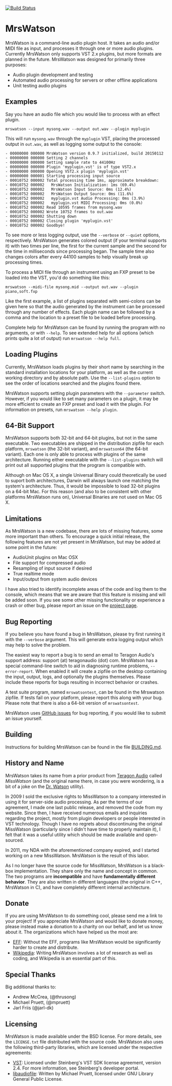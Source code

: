 [![Build Status](https://travis-ci.org/teragonaudio/MrsWatson.svg?branch=master)](https://travis-ci.org/teragonaudio/MrsWatson)

MrsWatson
=========

MrsWatson is a command-line audio plugin host. It takes an audio and/or MIDI
file as input, and processes it through one or more audio plugins. Currently
MrsWatson only supports VST 2.x plugins, but more formats are planned in the
future. MrsWatson was designed for primarily three purposes:

* Audio plugin development and testing
* Automated audio processing for servers or other offline applications
* Unit testing audio plugins


Examples
--------

Say you have an audio file which you would like to process with an effect
plugin.

    mrswatson --input mysong.wav --output out.wav --plugin myplugin

This will run `mysong.wav` through the `myplugin` VST, placing the processed
output in `out.wav`, as well as logging some output to the console:

    - 00000000 000000 MrsWatson version 0.9.7 initialized, build 20150112
    - 00000000 000000 Setting 2 channels
    - 00000000 000000 Setting sample rate to 44100Hz
    - 00000000 000000 Plugin 'myplugin.vst' is of type VST2.x
    - 00000000 000000 Opening VST2.x plugin 'myplugin.vst'
    - 00000000 000001 Starting processing input source
    - 00010752 000002 Total processing time 1ms, approximate breakdown:
    - 00010752 000002   MrsWatson Initialization: 1ms (69.4%)
    - 00010752 000002   MrsWatson Input Source: 0ms (12.4%)
    - 00010752 000002   MrsWatson Output Source: 0ms (11.6%)
    - 00010752 000002   myplugin.vst Audio Processing: 0ms (3.9%)
    - 00010752 000002   myplugin.vst MIDI Processing: 0ms (0.0%)
    - 00010752 000002 Read 10595 frames from mysong.wav
    - 00010752 000002 Wrote 10752 frames to out.wav
    - 00010752 000002 Shutting down
    - 00010752 000002 Closing plugin 'myplugin.vst'
    - 00010752 000002 Goodbye!

To see more or less logging output, use the `--verbose` or `--quiet` options,
respectively. MrsWatson generates colored output (if your terminal supports
it) with two times per line, the first for the current sample and the second
for the time in milliseconds since processing began. The sample time also
changes colors after every 44100 samples to help visually break up processing
times.

To process a MIDI file through an instrument using an FXP preset to be loaded
into the VST, you'd do something like this:

    mrswatson --midi-file mysong.mid --output out.wav --plugin piano,soft.fxp

Like the first example, a list of plugins separated with semi-colons can be
given here so that the audio generated by the instrument can be processed
through any number of effects. Each plugin name can be followed by a comma and
the location to a preset file to be loaded before processing.

Complete help for MrsWatson can be found by running the program with no
arguments, or with `--help`. To see extended help for all options (which prints
quite a lot of output) run `mrswatson --help full`.


Loading Plugins
---------------

Currently, MrsWatson loads plugins by their short name by searching in the
standard installation locations for your platform, as well as the current
working directory and by absolute path. Use the `--list-plugins` option to see
the order of locations searched and the plugins found there.

MrsWatson supports setting plugin parameters with the `--parameter` switch.
However, if you would like to set many parameters on a plugin, it may be more
efficient to create an FXP preset and load it with the plugin. For information
on presets, run `mrswatson --help plugin`.


64-Bit Support
--------------

MrsWatson supports both 32-bit and 64-bit plugins, but not in the same
executable. Two executables are shipped in the distribution zipfile for each
platform, `mrswatson` (the 32-bit variant), and `mrswatson64` (the 64-bit
variant). Each one is only able to process with plugins of the same
architecture. Running either executable with the `--list-plugins` switch will
print out all supported plugins that the program is compatible with.

Although on Mac OS X, a single Universal Binary could theoretically be used to
suport both architectures, Darwin will always launch one matching the system's
architecture. Thus, it would be impossible to load 32-bit plugins on a 64-bit
Mac. For this reason (and also to be consistent with other platforms MrsWatson
runs on), Universal Binaries are not used on Mac OS X.


Limitations
-----------

As MrsWatson is a new codebase, there are lots of missing features, some more
important than others. To encourage a quick initial release, the following
features are not yet present in MrsWatson, but may be added at some point in
the future:

* AudioUnit plugins on Mac OSX
* File support for compressed audio
* Resampling of input source if desired
* True realtime mode
* Input/output from system audio devices

I have also tried to identify incomplete areas of the code and log them to the
console, which means that we are aware that this feature is missing and will
be added soon. If you see some other missing functionality or experience a
crash or other bug, please report an issue on the [project page][3].


Bug Reporting
-------------

If you believe you have found a bug in MrsWatson, please try first running it
with the `--verbose` argument. This will generate extra logging output which
may help to solve the problem.

The easiest way to report a bug is to send an email to Teragon Audio's support
address: support (at) teragonaudio (dot) com. MrsWatson has a special
command-line switch to aid in diagnosing runtime problems, `--error-report`.
When enabled it will create a zipfile on the desktop containing the input,
output, logs, and optionally the plugins themselves. Please include these
reports for bugs resulting in incorrect behavior or crashes.

A test suite program, named `mrswatsontest`, can be found in the Mrswatson 
zipfile. If tests fail on your platform, please report this along with your
bug. Please note that there is also a 64-bit version of `mrswatsontest`.

MrsWatson uses [GitHub issues][4] for bug reporting, if you would like to
submit an issue yourself.


Building
--------

Instructions for building MrsWatson can be found in the file
[BUILDING.md][9].


History and Name
----------------

MrsWatson takes its name from a prior product from [Teragon Audio][1] called
*MissWatson* (and the original name there, in case you were wondering, is a
bit of a joke on the [Dr. Watson][2] utility).

In 2009 I sold the exclusive rights to MissWatson to a company interested in
using it for server-side audio processing. As per the terms of our agreement,
I made one last public release, and removed the code from my website. Since
then, I have received numerous emails and inquiries regarding the project,
mostly from plugin developers or people interested in VST technology. Though I
have no regrets about discontinuing the original MissWatson (particularly
since I didn't have time to properly maintain it), I felt that it was a useful
utility which should be made available and open-sourced.

In 2011, my NDA with the aforementioned company expired, and I started working
on a new MissWatson. MrsWatson is the result of this labor.

As I no longer have the source code for MissWatson, MrsWatson is a black-box
implementation. They share only the name and concept in common. The two
programs are **incompatible** and have **fundamentally different behavior**.
They are also written in different languages (the original in C++, MrsWatson
in C), and have completely different internal architecture.


Donate
------

If you are using MrsWatson to do something cool, please send me a link to your
project! If you appreciate MrsWatson and would like to donate money, please
instead make a donation to a charity on our behalf, and let us know about it.
The organizations which have helped us the most are:

* [EFF][5]: Without the EFF, programs like MrsWatson would be significantly
  harder to create and distribute.
* [Wikipedia][6]: Writing MrsWatson involves a lot of research as well as
  coding, and Wikipedia is an essential part of this.


Special Thanks
--------------

Big additional thanks to:

* Andrew McCrea, (@thrusong)
* Michael Pruett, (@mpruett)
* Jarl Friis (@jarl-dk)


Licensing
---------

MrsWatson is made available under the BSD license. For more details, see the
`LICENSE.txt` file distributed with the source code. MrsWatson also uses the
following third-party libraries, which are licensed under the respective
agreements:

* [VST][7]: Licensed under Steinberg's VST SDK license agreement, version 2.4.
  For more information, see Steinberg's developer portal.
* [libaudiofile][8]: Written by Michael Pruett, licensed under GNU Library
  General Public License.

[1]: http://www.teragonaudio.com
[2]: http://en.wikipedia.org/wiki/Dr._Watson_(debugger)
[3]: http://github.com/teragonaudio/MrsWatson
[4]: https://github.com/teragonaudio/MrsWatson/issues
[5]: https://supporters.eff.org/donate
[6]: http://wikimediafoundation.org/wiki/WMFJA085/en
[7]: http://www.steinberg.net/en/company/developer.html
[8]: http://audiofile.68k.org/
[9]: https://github.com/teragonaudio/MrsWatson/blob/master/BUILDING.md
